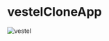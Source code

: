 # vestelCloneApp
![vestel](https://user-images.githubusercontent.com/76865219/182055696-49a64252-1d3d-4ac4-b8b8-360040ad0b44.png)

